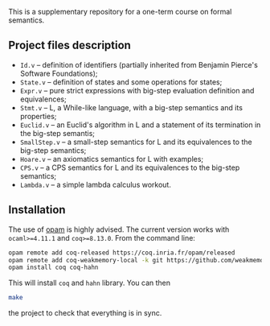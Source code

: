 This is a supplementary repository for a one-term course on formal semantics.

## Project files description

- `Id.v` – definition of identifiers (partially inherited from Benjamin Pierce's Software Foundations);
- `State.v` – definition of states and some operations for states;
- `Expr.v` – pure strict expressions with big-step evaluation definition and equivalences;
- `Stmt.v` – L, a While-like language, with a big-step semantics and its properties;
- `Euclid.v` – an Euclid's algorithm in L and a statement of its termination in the big-step semantis;
- `SmallStep.v` – a small-step semantics for L and its equivalences to the big-step semantics;
- `Hoare.v` – an axiomatics semantics for L with examples;
- `CPS.v` – a CPS semantics for L and its equivalences to the big-step semantics;
- `Lambda.v` – a simple lambda calculus workout.

## Installation

The use of [opam](https://opam.ocaml.org) is highly advised. The current version works
with `ocaml>=4.11.1` and `coq>=8.13.0`. From the command line:
```bash
opam remote add coq-released https://coq.inria.fr/opam/released
opam remote add coq-weakmemory-local -k git https://github.com/weakmemory/local-coq-opam-archive
opam install coq coq-hahn
```
This will install `coq` and `hahn` library. You can then
```bash
make
```
the project to check that everything is in sync.
